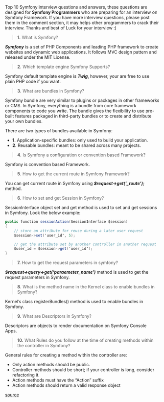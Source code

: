 Top 10 Symfony interview questions and answers, these questions are designed for **Symfony Programmers** who are preparing for an interview on Symfony Framework. If you have more interview questions, please post them in the comment section, it may helps other programmers to crack their interview. Thanks and best of Luck for your interview :)

<blockquote><strong>1.</strong> What is Symfony?</blockquote>

_**Symfony**_ is a set of PHP Components and leading PHP framework to create websites and dynamic web applications. It follows MVC design pattern and released under the MIT License.

<blockquote><strong>2.</strong> Which template engine Symfony Supports?</blockquote>

Symfony default template engine is _**Twig**_, however, your are free to use plain PHP code if you want.

<blockquote><strong>3.</strong> What are bundles in Symfony?</blockquote>

Symfony bundle are very similar to plugins or packages in other frameworks or CMS. In Symfony, everything is a bundle from core framework components to code you write. The bundle gives the flexibility to use pre-built features packaged in third-party bundles or to create and distribute your own bundles.

There are two types of bundles available in Symfony:

- **1.** Application-specific bundles: only used to build your application.
- **2.** Reusable bundles: meant to be shared across many projects.

<blockquote><strong>4.</strong> Is Symfony a configuration or convention based Framework?</blockquote>

Symfony is convention based Framework.

<blockquote><strong>5.</strong> How to get the current route in Symfony Framework?</blockquote>

You can get current route in Symfony using _**$request->get(‘_route’);**_ method.

<blockquote><strong>6.</strong> How to set and get Session in Symfony?</blockquote>

SessionInterface object set and get method is used to set and get sessions in Symfony. Look the below example:

```csharp
public function sessionAction(SessionInterface $session)
{
    // store an attribute for reuse during a later user request
    $session->set('user_id', 5);

    // get the attribute set by another controller in another request
    $user_id = $session->get('user_id');  
}
```

<blockquote><strong>7.</strong> How to get the request parameters in symfony?</blockquote>

_**$request->query->get(‘paraemeter_name’)**_ method is used to get the request parameters in Symfony.

<blockquote><strong>8.</strong> What is the method name in the Kernel class to enable bundles in Symfony?</blockquote>

Kernel’s class registerBundles() method is used to enable bundles in Symfony.

<blockquote><strong>9.</strong> What are Descriptors in Symfony?</blockquote>

Descriptors are objects to render documentation on Symfony Console Apps.

<blockquote><strong>10.</strong> What Rules do you follow at the time of creating methods within the controller in Symfony?</blockquote>

General rules for creating a method within the controller are:

- Only action methods should be public.
- Controller methods should be short; if your controller is long, consider refactoring it.
- Action methods must have the “Action” suffix
- Action methods should return a valid response object

[source](https://www.onlineinterviewquestions.com/symfony-interview-questions/)
